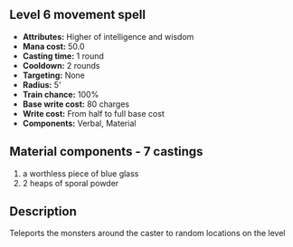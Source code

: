 ## Level 6 movement spell

- **Attributes:** Higher of intelligence and wisdom
- **Mana cost:** 50.0
- **Casting time:** 1 round
- **Cooldown:** 2 rounds
- **Targeting:** None
- **Radius:** 5'
- **Train chance:** 100%
- **Base write cost:** 80 charges
- **Write cost:** From half to full base cost
- **Components:** Verbal, Material

## Material components - 7 castings

1. a worthless piece of blue glass
2. 2 heaps of sporal powder

## Description

Teleports the monsters around the caster to random locations on the level
